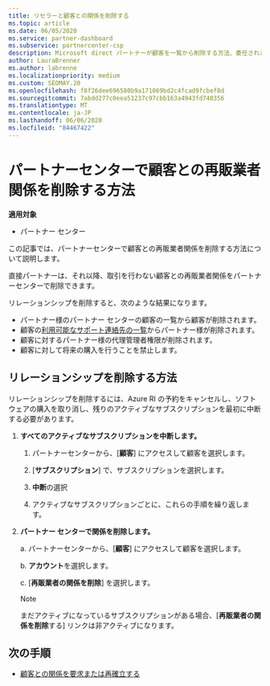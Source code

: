 ```yaml
---
title: リセラーと顧客との関係を削除する
ms.topic: article
ms.date: 06/05/2020
ms.service: partner-dashboard
ms.subservice: partnercenter-csp
description: Microsoft direct パートナーが顧客を一覧から削除する方法、委任された管理者特権を削除する方法、顧客のサポートまたは購入を停止する方法について説明します。
author: LauraBrenner
ms.author: labrenne
ms.localizationpriority: medium
ms.custom: SEOMAY.20
ms.openlocfilehash: f8f26dee696580b9a171069bd2c4fcad9fcbef8d
ms.sourcegitcommit: 7abdd277c0eea51237c97cbb163a4943fd740356
ms.translationtype: MT
ms.contentlocale: ja-JP
ms.lasthandoff: 06/06/2020
ms.locfileid: "84467422"
---
```

# <a name="how-to-remove-a-reseller-relationship-with-a-customer-in-partner-center"></a>パートナーセンターで顧客との再販業者関係を削除する方法

**適用対象**

- パートナー センター

この記事では、パートナーセンターで顧客との再販業者関係を削除する方法について説明します。

直接パートナーは、それ以降、取引を行わない顧客との再販業者関係をパートナーセンターで削除できます。

リレーションシップを削除すると、次のような結果になります。

- パートナー様のパートナー センターの顧客の一覧から顧客が削除されます。
- 顧客の[利用可能なサポート連絡先の一覧](assign-support-contacts.md)からパートナー様が削除されます。
- 顧客に対するパートナー様の代理管理者権限が削除されます。
- 顧客に対して将来の購入を行うことを禁止します。

## <a name="how-to-remove-a-relationship"></a>リレーションシップを削除する方法

リレーションシップを削除するには、Azure RI の予約をキャンセルし、ソフトウェアの購入を取り消し、残りのアクティブなサブスクリプションを最初に中断する必要があります。

1. **すべてのアクティブなサブスクリプションを中断します。**

   1. パートナーセンターから、[**顧客**] にアクセスして顧客を選択します。

   2. [**サブスクリプション**] で、サブスクリプションを選択します。

   3. **中断**の選択

   4. アクティブなサブスクリプションごとに、これらの手順を繰り返します。

2. **パートナー センターで関係を削除します。**

   a. パートナーセンターから、[**顧客**] にアクセスして顧客を選択します。

   b. **アカウント**を選択します。

   c. [**再販業者の関係を削除**] を選択します。

   > [!NOTE]
   > まだアクティブになっているサブスクリプションがある場合、[**再販業者の関係を削除**する] リンクは非アクティブになります。

## <a name="next-steps"></a>次の手順

- [顧客との関係を要求または再確立する](request-a-relationship-with-a-customer.md)
